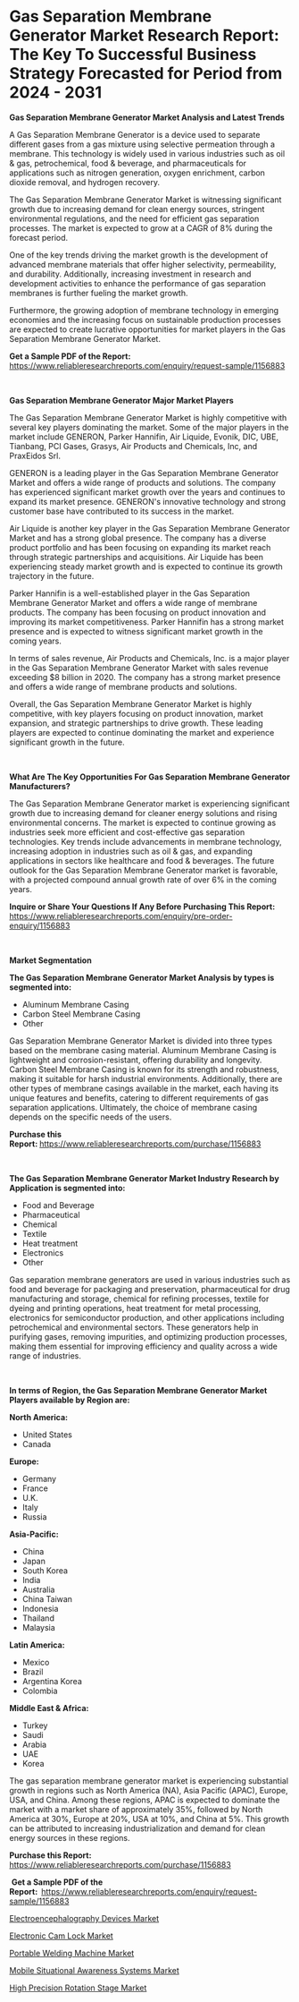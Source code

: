<p><h1>Gas Separation Membrane Generator Market Research Report: The Key To Successful Business Strategy Forecasted for Period from 2024 - 2031</h1></p><p><strong>Gas Separation Membrane Generator Market Analysis and Latest Trends</strong></p>
<p><p>A Gas Separation Membrane Generator is a device used to separate different gases from a gas mixture using selective permeation through a membrane. This technology is widely used in various industries such as oil & gas, petrochemical, food & beverage, and pharmaceuticals for applications such as nitrogen generation, oxygen enrichment, carbon dioxide removal, and hydrogen recovery.</p><p>The Gas Separation Membrane Generator Market is witnessing significant growth due to increasing demand for clean energy sources, stringent environmental regulations, and the need for efficient gas separation processes. The market is expected to grow at a CAGR of 8% during the forecast period.</p><p>One of the key trends driving the market growth is the development of advanced membrane materials that offer higher selectivity, permeability, and durability. Additionally, increasing investment in research and development activities to enhance the performance of gas separation membranes is further fueling the market growth.</p><p>Furthermore, the growing adoption of membrane technology in emerging economies and the increasing focus on sustainable production processes are expected to create lucrative opportunities for market players in the Gas Separation Membrane Generator Market.</p></p>
<p><strong>Get a Sample PDF of the Report:&nbsp;</strong> <a href="https://www.reliableresearchreports.com/enquiry/request-sample/1156883">https://www.reliableresearchreports.com/enquiry/request-sample/1156883</a></p>
<p>&nbsp;</p>
<p><strong>Gas Separation Membrane Generator Major Market Players</strong></p>
<p><p>The Gas Separation Membrane Generator Market is highly competitive with several key players dominating the market. Some of the major players in the market include GENERON, Parker Hannifin, Air Liquide, Evonik, DIC, UBE, Tianbang, PCI Gases, Grasys, Air Products and Chemicals, Inc, and PraxEidos Srl.</p><p>GENERON is a leading player in the Gas Separation Membrane Generator Market and offers a wide range of products and solutions. The company has experienced significant market growth over the years and continues to expand its market presence. GENERON's innovative technology and strong customer base have contributed to its success in the market.</p><p>Air Liquide is another key player in the Gas Separation Membrane Generator Market and has a strong global presence. The company has a diverse product portfolio and has been focusing on expanding its market reach through strategic partnerships and acquisitions. Air Liquide has been experiencing steady market growth and is expected to continue its growth trajectory in the future.</p><p>Parker Hannifin is a well-established player in the Gas Separation Membrane Generator Market and offers a wide range of membrane products. The company has been focusing on product innovation and improving its market competitiveness. Parker Hannifin has a strong market presence and is expected to witness significant market growth in the coming years.</p><p>In terms of sales revenue, Air Products and Chemicals, Inc. is a major player in the Gas Separation Membrane Generator Market with sales revenue exceeding $8 billion in 2020. The company has a strong market presence and offers a wide range of membrane products and solutions.</p><p>Overall, the Gas Separation Membrane Generator Market is highly competitive, with key players focusing on product innovation, market expansion, and strategic partnerships to drive growth. These leading players are expected to continue dominating the market and experience significant growth in the future.</p></p>
<p>&nbsp;</p>
<p><strong>What Are The Key Opportunities For Gas Separation Membrane Generator Manufacturers?</strong></p>
<p><p>The Gas Separation Membrane Generator market is experiencing significant growth due to increasing demand for cleaner energy solutions and rising environmental concerns. The market is expected to continue growing as industries seek more efficient and cost-effective gas separation technologies. Key trends include advancements in membrane technology, increasing adoption in industries such as oil & gas, and expanding applications in sectors like healthcare and food & beverages. The future outlook for the Gas Separation Membrane Generator market is favorable, with a projected compound annual growth rate of over 6% in the coming years.</p></p>
<p><strong>Inquire or Share Your Questions If Any Before Purchasing This Report:</strong> <a href="https://www.reliableresearchreports.com/enquiry/pre-order-enquiry/1156883">https://www.reliableresearchreports.com/enquiry/pre-order-enquiry/1156883</a></p>
<p>&nbsp;</p>
<p><strong>Market Segmentation</strong></p>
<p><strong>The Gas Separation Membrane Generator Market Analysis by types is segmented into:</strong></p>
<p><ul><li>Aluminum Membrane Casing</li><li>Carbon Steel Membrane Casing</li><li>Other</li></ul></p>
<p><p>Gas Separation Membrane Generator Market is divided into three types based on the membrane casing material. Aluminum Membrane Casing is lightweight and corrosion-resistant, offering durability and longevity. Carbon Steel Membrane Casing is known for its strength and robustness, making it suitable for harsh industrial environments. Additionally, there are other types of membrane casings available in the market, each having its unique features and benefits, catering to different requirements of gas separation applications. Ultimately, the choice of membrane casing depends on the specific needs of the users.</p></p>
<p><strong>Purchase this Report:&nbsp;</strong><a href="https://www.reliableresearchreports.com/purchase/1156883">https://www.reliableresearchreports.com/purchase/1156883</a></p>
<p>&nbsp;</p>
<p><strong>The Gas Separation Membrane Generator Market Industry Research by Application is segmented into:</strong></p>
<p><ul><li>Food and Beverage</li><li>Pharmaceutical</li><li>Chemical</li><li>Textile</li><li>Heat treatment</li><li>Electronics</li><li>Other</li></ul></p>
<p><p>Gas separation membrane generators are used in various industries such as food and beverage for packaging and preservation, pharmaceutical for drug manufacturing and storage, chemical for refining processes, textile for dyeing and printing operations, heat treatment for metal processing, electronics for semiconductor production, and other applications including petrochemical and environmental sectors. These generators help in purifying gases, removing impurities, and optimizing production processes, making them essential for improving efficiency and quality across a wide range of industries.</p></p>
<p>&nbsp;</p>
<p><strong>In terms of Region, the Gas Separation Membrane Generator Market Players available by Region are:</strong></p>
<p>
    <p> <strong> North America: </strong>
        <ul>
            <li>United States</li>
            <li>Canada</li>
        </ul>
        </p> 
    <p> <strong> Europe: </strong>
        <ul>
            <li>Germany</li>
            <li>France</li>
            <li>U.K.</li>
            <li>Italy</li>
            <li>Russia</li>
        </ul>
        </p> 
    <p> <strong> Asia-Pacific: </strong>
        <ul>
            <li>China</li>
            <li>Japan</li>
            <li>South Korea</li>
            <li>India</li>
            <li>Australia</li>
            <li>China Taiwan</li>
            <li>Indonesia</li>
            <li>Thailand</li>
            <li>Malaysia</li>
        </ul>
        </p> 
    <p> <strong> Latin America: </strong>
        <ul>
            <li>Mexico</li>
            <li>Brazil</li>
            <li>Argentina Korea</li>
            <li>Colombia</li>
        </ul>
        </p> 
    <p> <strong> Middle East & Africa: </strong>
        <ul>
            <li>Turkey</li>
            <li>Saudi</li>
            <li>Arabia</li>
            <li>UAE</li>
            <li>Korea</li>
        </ul>
    </p>
    </p>
<p><p>The gas separation membrane generator market is experiencing substantial growth in regions such as North America (NA), Asia Pacific (APAC), Europe, USA, and China. Among these regions, APAC is expected to dominate the market with a market share of approximately 35%, followed by North America at 30%, Europe at 20%, USA at 10%, and China at 5%. This growth can be attributed to increasing industrialization and demand for clean energy sources in these regions.</p></p>
<p><strong>Purchase this Report: </strong><a href="https://www.reliableresearchreports.com/purchase/1156883">https://www.reliableresearchreports.com/purchase/1156883</a></p>
<p>&nbsp;<strong>Get a Sample PDF of the Report:&nbsp;&nbsp;</strong><a href="https://www.reliableresearchreports.com/enquiry/request-sample/1156883">https://www.reliableresearchreports.com/enquiry/request-sample/1156883</a></p>
<p><strong></strong></p>
<p><p><a href="https://medium.com/p/a0b7b483d69a/edit">Electroencephalography Devices Market</a></p><p><a href="https://medium.com/p/d4ec032ca243/edit">Electronic Cam Lock Market</a></p><p><a href="https://medium.com/p/097c8bb5385b/edit">Portable Welding Machine Market</a></p><p><a href="https://medium.com/p/65f4326b7d17/edit">Mobile Situational Awareness Systems Market</a></p><p><a href="https://medium.com/p/a0337303cbe0/edit">High Precision Rotation Stage Market</a></p></p>